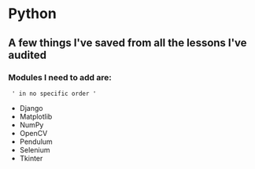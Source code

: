 # Python
## A few things I've saved from all the lessons I've audited
### Modules I need to add are: 
     ' in no specific order '
- Django
- Matplotlib
- NumPy
- OpenCV 
- Pendulum
- Selenium 
- Tkinter 

